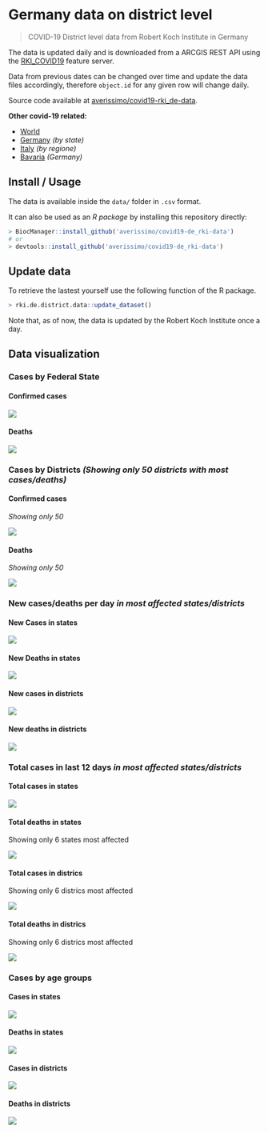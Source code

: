 Germany data on district level
================

> COVID-19 District level data from Robert Koch Institute in Germany

The data is updated daily and is downloaded from a ARCGIS REST API using
the
[RKI\_COVID19](https://services7.arcgis.com/mOBPykOjAyBO2ZKk/arcgis/rest/services/RKI_COVID19/FeatureServer/0/query?where=Meldedatum+%3E+\(CURRENT_TIMESTAMP+-+3\)&objectIds=&time=&resultType=none&outFields=*&returnIdsOnly=false&returnUniqueIdsOnly=false&returnCountOnly=false&returnDistinctValues=false&cacheHint=false&orderByFields=Meldedatum&outStatistics=&having=&resultOffset=&resultRecordCount=&sqlFormat=none&f=html&token=)
feature server.

Data from previous dates can be changed over time and update the data
files accordingly, therefore `object.id` for any given row will change
daily.

Source code available at
[averissimo/covid19-rki\_de-data](https://github.com/averissimo/covid19-de_rki-data).

**Other covid-19
    related:**

  - [World](https://averissimo.github.io/covid19-analysis/)
  - [Germany](https://averissimo.github.io/covid19-analysis/germany.html)
    *(by state)*
  - [Italy](https://averissimo.github.io/covid19-analysis/italy.html)
    *(by regione)*
  - [Bavaria](https://averissimo.github.io/covid19-analysis/bayer.html)
    *(Germany)*

## Install / Usage

The data is available inside the `data/` folder in `.csv` format.

It can also be used as an *R package* by installing this repository
directly:

``` r
> BiocManager::install_github('averissimo/covid19-de_rki-data')
# or
> devtools::install_github('averissimo/covid19-de_rki-data')
```

## Update data

To retrieve the lastest yourself use the following function of the R
package.

``` r
> rki.de.district.data::update_dataset()
```

Note that, as of now, the data is updated by the Robert Koch Institute
once a
day.

## Data visualization

### Cases by Federal State

#### Confirmed cases

![](README_files/figure-gfm/unnamed-chunk-7-1.png)<!-- -->

#### Deaths

![](README_files/figure-gfm/unnamed-chunk-8-1.png)<!-- -->

### Cases by Districts *(Showing only 50 districts with most cases/deaths)*

#### Confirmed cases

*Showing only 50*

![](README_files/figure-gfm/unnamed-chunk-9-1.png)<!-- -->

#### Deaths

*Showing only 50*

![](README_files/figure-gfm/unnamed-chunk-10-1.png)<!-- -->

### New cases/deaths per day *in most affected states/districts*

#### New Cases in states

![](README_files/figure-gfm/unnamed-chunk-11-1.png)<!-- -->

#### New Deaths in states

![](README_files/figure-gfm/unnamed-chunk-12-1.png)<!-- -->

#### New cases in districts

![](README_files/figure-gfm/unnamed-chunk-13-1.png)<!-- -->

#### New deaths in districts

![](README_files/figure-gfm/unnamed-chunk-14-1.png)<!-- -->

### Total cases in last 12 days *in most affected states/districts*

#### Total cases in states

![](README_files/figure-gfm/unnamed-chunk-15-1.png)<!-- -->

#### Total deaths in states

Showing only 6 states most affected

![](README_files/figure-gfm/unnamed-chunk-16-1.png)<!-- -->

#### Total cases in districs

Showing only 6 districs most affected

![](README_files/figure-gfm/unnamed-chunk-17-1.png)<!-- -->

#### Total deaths in districs

Showing only 6 districs most affected

![](README_files/figure-gfm/unnamed-chunk-18-1.png)<!-- -->

### Cases by age groups

#### Cases in states

![](README_files/figure-gfm/unnamed-chunk-19-1.png)<!-- -->

#### Deaths in states

![](README_files/figure-gfm/unnamed-chunk-20-1.png)<!-- -->

#### Cases in districts

![](README_files/figure-gfm/unnamed-chunk-21-1.png)<!-- -->

#### Deaths in districts

![](README_files/figure-gfm/unnamed-chunk-22-1.png)<!-- -->
